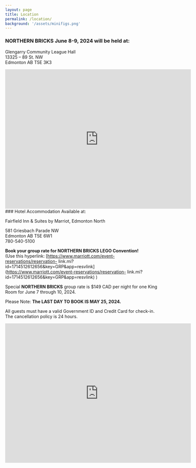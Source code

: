 ```yaml
---
layout: page
title: Location
permalink: /location/
background: '/assets/minifigs.png'
---
```


### NORTHERN BRICKS June 8-9, 2024 will be held at:

Glengarry Community League Hall<br>
13325 – 89 St. NW<br>
Edmonton AB T5E 3K3

<iframe
src="https://www.google.com/maps/embed?pb=!1m18!1m12!1m3!1d2367.9363700077233!2d-113.47947435845339!3d53.59459697247742!2m3!1f0!2f0!3f0!3m2!1i1024!2i768!4f13.1!3m3!1m2!1s0x53a023679bb7a279%3A0x688fa333510f02db!2sGlengarry%20Community%20League!5e0!3m2!1sen!2sca!4v1708192894869!5m2!1sen!2sca" width="600" height="450"
style="border:0;" allowfullscreen="" loading="lazy" referrerpolicy="no-referrer-when-downgrade"></iframe>


<br>
### Hotel Accommodation Available at:

Fairfield Inn &amp; Suites by Marriot, Edmonton North

581 Griesbach Parade NW<br>
Edmonton AB T5E 6W1<br>
780-540-5100

**Book your group rate for NORTHERN BRICKS LEGO Convention!**<br/>
(Use this hyperlink:
[https://www.marriott.com/event-reservations/reservation-
link.mi?id=1714512612656&amp;key=GRP&amp;app=resvlink](https://www.marriott.com/event-reservations/reservation-
link.mi?id=1714512612656&amp;key=GRP&amp;app=resvlink) )

Special **NORTHERN BRICKS** group rate is $149 CAD per night for one King
Room for June 7 through 10, 2024.

Please Note: **The LAST DAY TO BOOK IS MAY 25, 2024.** 

All guests must have a valid Government ID and Credit Card for check-in. The
cancellation policy is 24 hours.

<iframe
src="https://www.google.com/maps/embed?pb=!1m18!1m12!1m3!1d2367.5351123136584!2d-113.49534095845293!3d53.60175617247944!2m3!1f0!2f0!3f0!3m2!1i1024!2i768!4f13.1!3m3!1m2!1s0x53a0249de97acdfd%3A0xecd5f63cf6bc27a1!2sFairfield%20Inn%20%26%20Suites%20by%20Marriott%20Edmonton%20North!5e0!3m2!1sen!2sca!4v1708193192675!5m2!1sen!2sca" width="600" height="450" style="border:0;" allowfullscreen="" loading="lazy" referrerpolicy="no-referrer-when-downgrade"></iframe>